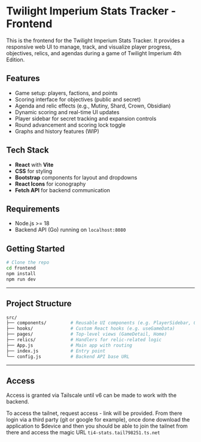 # Twilight Imperium Stats Tracker - Frontend

This is the frontend for the Twilight Imperium Stats Tracker. It provides a responsive web UI to manage, track, and visualize player progress, objectives, relics, and agendas during a game of Twilight Imperium 4th Edition.

## Features
- Game setup: players, factions, and points
- Scoring interface for objectives (public and secret)
- Agenda and relic effects (e.g., Mutiny, Shard, Crown, Obsidian)
- Dynamic scoring and real-time UI updates
- Player sidebar for secret tracking and expansion controls
- Round advancement and scoring lock toggle
- Graphs and history features (WIP)

## Tech Stack
- **React** with **Vite** 
- **CSS** for styling
- **Bootstrap** components for layout and dropdowns
- **React Icons** for iconography
- **Fetch API** for backend communication

## Requirements
- Node.js >= 18
- Backend API (Go) running on `localhost:8080` 

## Getting Started

```bash
# Clone the repo
cd frontend
npm install
npm run dev
```
---

## Project Structure
```bash
src/
├── components/         # Reusable UI components (e.g. PlayerSidebar, ObjectivesGrid)
├── hooks/              # Custom React hooks (e.g. useGameData)
├── pages/              # Top-level views (GameDetail, Home)
├── relics/             # Handlers for relic-related logic
├── App.js              # Main app with routing
├── index.js            # Entry point
└── config.js           # Backend API base URL
```
---

## Access
Access is granted via Tailscale until v6 can be made to work with the backend.

To access the tailnet, request access - link will be provided. From there login via a third party (git or google for example), once done download the application to $device and then you should be able to join the tailnet from there and access the magic URL ```ti4-stats.tail798251.ts.net```
